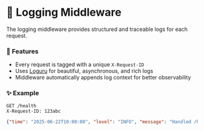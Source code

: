 # 📝 Logging Middleware

The logging middleware provides structured and traceable logs for each request.

### 🔐 Features
- Every request is tagged with a unique `X-Request-ID`
- Uses [Loguru](https://loguru.readthedocs.io/) for beautiful, asynchronous, and rich logs
- Middleware automatically appends log context for better observability

### ✨ Example
```http
GET /health
X-Request-ID: 123abc
````

```json
{"time": "2025-06-22T10:00:00", "level": "INFO", "message": "Handled /health", "request_id": "123abc"}
```

